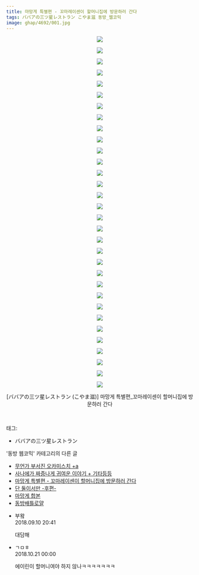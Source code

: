 ```yaml
---
title: 마망게 특별편 - 꼬마레이센이 할머니집에 방문하러 간다
tags: ババアの三ツ星レストラン こやま滋 동방_웹코믹
image: ghap/4692/001.jpg
---
```

<div class="article">
<p style="text-align: center; clear: none; float: none;"><img src="{{ site.nasurl }}/ghap/4692/001.jpg"/></p>
<p style="text-align: center; clear: none; float: none;"><img src="{{ site.nasurl }}/ghap/4692/002.jpg"/></p>
<p style="text-align: center; clear: none; float: none;"><img src="{{ site.nasurl }}/ghap/4692/003.jpg"/></p>
<p style="text-align: center; clear: none; float: none;"><img src="{{ site.nasurl }}/ghap/4692/004.jpg"/></p>
<p style="text-align: center; clear: none; float: none;"><img src="{{ site.nasurl }}/ghap/4692/005.jpg"/></p>
<p style="text-align: center; clear: none; float: none;"><img src="{{ site.nasurl }}/ghap/4692/006.jpg"/></p>
<p style="text-align: center; clear: none; float: none;"><img src="{{ site.nasurl }}/ghap/4692/007.jpg"/></p>
<p style="text-align: center; clear: none; float: none;"><img src="{{ site.nasurl }}/ghap/4692/008.jpg"/></p>
<p style="text-align: center; clear: none; float: none;"><img src="{{ site.nasurl }}/ghap/4692/009.jpg"/></p>
<p style="text-align: center; clear: none; float: none;"><img src="{{ site.nasurl }}/ghap/4692/010.jpg"/></p>
<p style="text-align: center; clear: none; float: none;"><img src="{{ site.nasurl }}/ghap/4692/011.jpg"/></p>
<p style="text-align: center; clear: none; float: none;"><img src="{{ site.nasurl }}/ghap/4692/012.jpg"/></p>
<p style="text-align: center; clear: none; float: none;"><img src="{{ site.nasurl }}/ghap/4692/013.jpg"/></p>
<p style="text-align: center; clear: none; float: none;"><img src="{{ site.nasurl }}/ghap/4692/014.jpg"/></p>
<p style="text-align: center; clear: none; float: none;"><img src="{{ site.nasurl }}/ghap/4692/015.jpg"/></p>
<p style="text-align: center; clear: none; float: none;"><img src="{{ site.nasurl }}/ghap/4692/016.jpg"/></p>
<p style="text-align: center; clear: none; float: none;"><img src="{{ site.nasurl }}/ghap/4692/017.jpg"/></p>
<p style="text-align: center; clear: none; float: none;"><img src="{{ site.nasurl }}/ghap/4692/018.jpg"/></p>
<p style="text-align: center; clear: none; float: none;"><img src="{{ site.nasurl }}/ghap/4692/019.jpg"/></p>
<p style="text-align: center; clear: none; float: none;"><img src="{{ site.nasurl }}/ghap/4692/020.jpg"/></p>
<p style="text-align: center; clear: none; float: none;"><img src="{{ site.nasurl }}/ghap/4692/021.jpg"/></p>
<p style="text-align: center; clear: none; float: none;"><img src="{{ site.nasurl }}/ghap/4692/022.jpg"/></p>
<p style="text-align: center; clear: none; float: none;"><img src="{{ site.nasurl }}/ghap/4692/023.jpg"/></p>
<p style="text-align: center; clear: none; float: none;"><img src="{{ site.nasurl }}/ghap/4692/024.jpg"/></p>
<p style="text-align: center; clear: none; float: none;"><img src="{{ site.nasurl }}/ghap/4692/025.jpg"/></p>
<p style="text-align: center; clear: none; float: none;"><img src="{{ site.nasurl }}/ghap/4692/026.jpg"/></p>
<p style="text-align: center; clear: none; float: none;"><img src="{{ site.nasurl }}/ghap/4692/027.jpg"/></p>
<p style="text-align: center; clear: none; float: none;"><img src="{{ site.nasurl }}/ghap/4692/028.jpg"/></p>
<p style="text-align: center; clear: none; float: none;"><img src="{{ site.nasurl }}/ghap/4692/029.jpg"/></p>
<p style="text-align: center; clear: none; float: none;"><img src="{{ site.nasurl }}/ghap/4692/030.jpg"/></p>
<p style="text-align: center; clear: none; float: none;"><img src="{{ site.nasurl }}/ghap/4692/031.jpg"/></p>
<p style="text-align: center; clear: none; float: none;"><img src="{{ site.nasurl }}/ghap/4692/032.jpg"/></p>
<p style="text-align: center; clear: none; float: none;">[ババアの三ツ星レストラン (こやま滋)] 마망게 특별편_꼬마레이센이 할머니집에 방문하러 간다</p>
<p><br/></p>
</div><div class="tagTrail">
<p>태그: </p>
<ul>
<li>ババアの三ツ星レストラン</li>
</ul>
</div><div class="another">
<p>'동방 웹코믹' 카테고리의 다른 글</p>
<ul>
<li><a href="/2018-09-11-ghap_4695">무언가 부서진 오카미스치 +a</a></li>
<li><a href="/2018-09-10-ghap_4693">사나에가 짜증나게 귀여운 이야기 + 기타등등</a></li>
<li><a href="/2018-09-10-ghap_4692">마망게 특별편 - 꼬마레이센이 할머니집에 방문하러 간다</a></li>
<li><a href="/2018-09-09-ghap_4690">단 둘이서만 -후편-</a></li>
<li><a href="/2018-09-09-ghap_4689">마망게 합본</a></li>
<li><a href="/2018-09-05-ghap_4682">동방배틀로얄</a></li>
</ul>
</div><div class="cb_module cb_fluid">
<div class="cb_wrt cb_profile">
<div class="comment">
<ul>
<li class="cb_thumb_off" id="comment15329701">
<div class="cb_comment_area">
<div class="cb_info_area">
<div class="cb_section">
<span class="cb_nick_name">부왘</span>
</div>
<div class="cb_section">
<span class="cb_date">2018.09.10 20:41 </span>
</div>
</div>
<div class="cb_dsc_comment">
<p class="cb_dsc">
											대담해
										</p>
</div>
</div></li>
<li class="cb_thumb_off" id="comment15358999">
<div class="cb_comment_area">
<div class="cb_info_area">
<div class="cb_section">
<span class="cb_nick_name">ㄱㅁㅎ</span>
</div>
<div class="cb_section">
<span class="cb_date">2018.10.21 00:00 </span>
</div>
</div>
<div class="cb_dsc_comment">
<p class="cb_dsc">
											에이린이 할머니여야 하지 않나ㅋㅋㅋㅋㅋㅋㅋ
										</p>
</div>
</div></li>
</ul>
</div>
</div><!-- commentList close -->
</div>